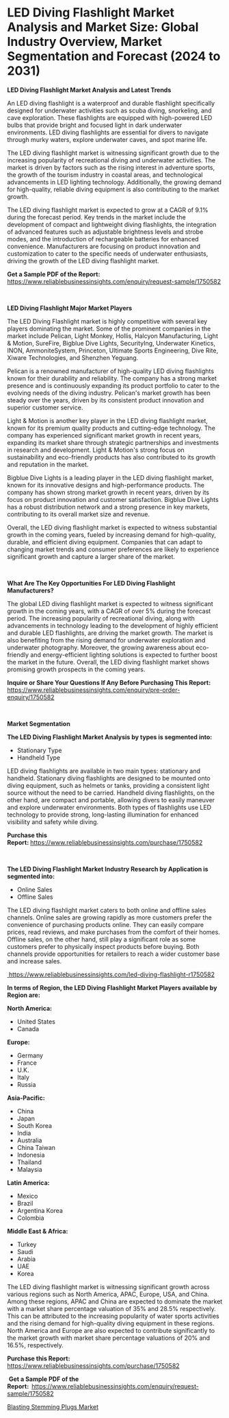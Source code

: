 <p><h1>LED Diving Flashlight Market Analysis and Market Size: Global Industry Overview, Market Segmentation and Forecast (2024 to 2031)</h1></p><p><strong>LED Diving Flashlight Market Analysis and Latest Trends</strong></p>
<p><p>An LED diving flashlight is a waterproof and durable flashlight specifically designed for underwater activities such as scuba diving, snorkeling, and cave exploration. These flashlights are equipped with high-powered LED bulbs that provide bright and focused light in dark underwater environments. LED diving flashlights are essential for divers to navigate through murky waters, explore underwater caves, and spot marine life.</p><p>The LED diving flashlight market is witnessing significant growth due to the increasing popularity of recreational diving and underwater activities. The market is driven by factors such as the rising interest in adventure sports, the growth of the tourism industry in coastal areas, and technological advancements in LED lighting technology. Additionally, the growing demand for high-quality, reliable diving equipment is also contributing to the market growth.</p><p>The LED diving flashlight market is expected to grow at a CAGR of 9.1% during the forecast period. Key trends in the market include the development of compact and lightweight diving flashlights, the integration of advanced features such as adjustable brightness levels and strobe modes, and the introduction of rechargeable batteries for enhanced convenience. Manufacturers are focusing on product innovation and customization to cater to the specific needs of underwater enthusiasts, driving the growth of the LED diving flashlight market.</p></p>
<p><strong>Get a Sample PDF of the Report:&nbsp;</strong> <a href="https://www.reliablebusinessinsights.com/enquiry/request-sample/1750582">https://www.reliablebusinessinsights.com/enquiry/request-sample/1750582</a></p>
<p>&nbsp;</p>
<p><strong>LED Diving Flashlight Major Market Players</strong></p>
<p><p>The LED Diving Flashlight market is highly competitive with several key players dominating the market. Some of the prominent companies in the market include Pelican, Light Monkey, Hollis, Halcyon Manufacturing, Light & Motion, SureFire, Bigblue Dive Lights, SecurityIng, Underwater Kinetics, INON, AmmoniteSystem, Princeton, Ultimate Sports Engineering, Dive Rite, Xiware Technologies, and Shenzhen Yeguang.</p><p>Pelican is a renowned manufacturer of high-quality LED diving flashlights known for their durability and reliability. The company has a strong market presence and is continuously expanding its product portfolio to cater to the evolving needs of the diving industry. Pelican's market growth has been steady over the years, driven by its consistent product innovation and superior customer service.</p><p>Light & Motion is another key player in the LED diving flashlight market, known for its premium quality products and cutting-edge technology. The company has experienced significant market growth in recent years, expanding its market share through strategic partnerships and investments in research and development. Light & Motion's strong focus on sustainability and eco-friendly products has also contributed to its growth and reputation in the market.</p><p>Bigblue Dive Lights is a leading player in the LED diving flashlight market, known for its innovative designs and high-performance products. The company has shown strong market growth in recent years, driven by its focus on product innovation and customer satisfaction. Bigblue Dive Lights has a robust distribution network and a strong presence in key markets, contributing to its overall market size and revenue.</p><p>Overall, the LED diving flashlight market is expected to witness substantial growth in the coming years, fueled by increasing demand for high-quality, durable, and efficient diving equipment. Companies that can adapt to changing market trends and consumer preferences are likely to experience significant growth and capture a larger share of the market.</p></p>
<p>&nbsp;</p>
<p><strong>What Are The Key Opportunities For LED Diving Flashlight Manufacturers?</strong></p>
<p><p>The global LED diving flashlight market is expected to witness significant growth in the coming years, with a CAGR of over 5% during the forecast period. The increasing popularity of recreational diving, along with advancements in technology leading to the development of highly efficient and durable LED flashlights, are driving the market growth. The market is also benefiting from the rising demand for underwater exploration and underwater photography. Moreover, the growing awareness about eco-friendly and energy-efficient lighting solutions is expected to further boost the market in the future. Overall, the LED diving flashlight market shows promising growth prospects in the coming years.</p></p>
<p><strong>Inquire or Share Your Questions If Any Before Purchasing This Report:</strong> <a href="https://www.reliablebusinessinsights.com/enquiry/pre-order-enquiry/1750582">https://www.reliablebusinessinsights.com/enquiry/pre-order-enquiry/1750582</a></p>
<p>&nbsp;</p>
<p><strong>Market Segmentation</strong></p>
<p><strong>The LED Diving Flashlight Market Analysis by types is segmented into:</strong></p>
<p><ul><li>Stationary Type</li><li>Handheld Type</li></ul></p>
<p><p>LED diving flashlights are available in two main types: stationary and handheld. Stationary diving flashlights are designed to be mounted onto diving equipment, such as helmets or tanks, providing a consistent light source without the need to be carried. Handheld diving flashlights, on the other hand, are compact and portable, allowing divers to easily maneuver and explore underwater environments. Both types of flashlights use LED technology to provide strong, long-lasting illumination for enhanced visibility and safety while diving.</p></p>
<p><strong>Purchase this Report:&nbsp;</strong><a href="https://www.reliablebusinessinsights.com/purchase/1750582">https://www.reliablebusinessinsights.com/purchase/1750582</a></p>
<p>&nbsp;</p>
<p><strong>The LED Diving Flashlight Market Industry Research by Application is segmented into:</strong></p>
<p><ul><li>Online Sales</li><li>Offline Sales</li></ul></p>
<p><p>The LED diving flashlight market caters to both online and offline sales channels. Online sales are growing rapidly as more customers prefer the convenience of purchasing products online. They can easily compare prices, read reviews, and make purchases from the comfort of their homes. Offline sales, on the other hand, still play a significant role as some customers prefer to physically inspect products before buying. Both channels provide opportunities for retailers to reach a wider customer base and increase sales.</p></p>
<p><a href="https://www.reliablebusinessinsights.com/led-diving-flashlight-r1750582">&nbsp;https://www.reliablebusinessinsights.com/led-diving-flashlight-r1750582</a></p>
<p><strong>In terms of Region, the LED Diving Flashlight Market Players available by Region are:</strong></p>
<p>
    <p> <strong> North America: </strong>
        <ul>
            <li>United States</li>
            <li>Canada</li>
        </ul>
        </p> 
    <p> <strong> Europe: </strong>
        <ul>
            <li>Germany</li>
            <li>France</li>
            <li>U.K.</li>
            <li>Italy</li>
            <li>Russia</li>
        </ul>
        </p> 
    <p> <strong> Asia-Pacific: </strong>
        <ul>
            <li>China</li>
            <li>Japan</li>
            <li>South Korea</li>
            <li>India</li>
            <li>Australia</li>
            <li>China Taiwan</li>
            <li>Indonesia</li>
            <li>Thailand</li>
            <li>Malaysia</li>
        </ul>
        </p> 
    <p> <strong> Latin America: </strong>
        <ul>
            <li>Mexico</li>
            <li>Brazil</li>
            <li>Argentina Korea</li>
            <li>Colombia</li>
        </ul>
        </p> 
    <p> <strong> Middle East & Africa: </strong>
        <ul>
            <li>Turkey</li>
            <li>Saudi</li>
            <li>Arabia</li>
            <li>UAE</li>
            <li>Korea</li>
        </ul>
    </p>
    </p>
<p><p>The LED diving flashlight market is witnessing significant growth across various regions such as North America, APAC, Europe, USA, and China. Among these regions, APAC and China are expected to dominate the market with a market share percentage valuation of 35% and 28.5% respectively. This can be attributed to the increasing popularity of water sports activities and the rising demand for high-quality diving equipment in these regions. North America and Europe are also expected to contribute significantly to the market growth with market share percentage valuations of 20% and 16.5%, respectively.</p></p>
<p><strong>Purchase this Report: </strong><a href="https://www.reliablebusinessinsights.com/purchase/1750582">https://www.reliablebusinessinsights.com/purchase/1750582</a></p>
<p>&nbsp;<strong>Get a Sample PDF of the Report:&nbsp;&nbsp;</strong><a href="https://www.reliablebusinessinsights.com/enquiry/request-sample/1750582">https://www.reliablebusinessinsights.com/enquiry/request-sample/1750582</a></p>
<p><strong></strong></p>
<p><p><a href="https://github.com/singletonthaxterkelliehr2df/Market-Research-Report-List-3/blob/main/blasting-stemming-plugs-market.md">Blasting Stemming Plugs Market</a></p></p>